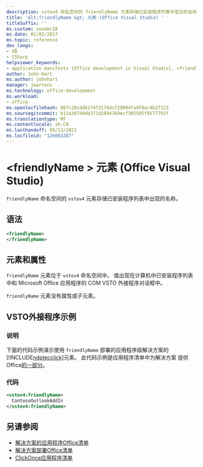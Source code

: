 ```yaml
---
description: vstov4 命名空间的 friendlyName 元素存储已安装程序列表中显示的名称。
title: '&lt;friendlyName &gt; 元素 (Office Visual Studio) '
titleSuffix: ''
ms.custom: seodec18
ms.date: 02/02/2017
ms.topic: reference
dev_langs:
- VB
- CSharp
helpviewer_keywords:
- application manifests [Office development in Visual Studio], <friendlyName> element
author: John-Hart
ms.author: johnhart
manager: jmartens
ms.technology: office-development
ms.workload:
- office
ms.openlocfilehash: 887c28cdd81f4f3176dcf29804fa9f6ec4b27123
ms.sourcegitcommit: b12a38744db371d2894769ecf305585f9577792f
ms.translationtype: MT
ms.contentlocale: zh-CN
ms.lasthandoff: 09/13/2021
ms.locfileid: "126602287"
---
```

# <a name="ltfriendlynamegt-element-office-development-in-visual-studio"></a>&lt;friendlyName &gt; 元素 (Office Visual Studio) 
  `friendlyName` 命名空间的 `vstov4` 元素存储已安装程序列表中出现的名称。

## <a name="syntax"></a>语法

```xml
<friendlyName>
</friendlyName>
```

## <a name="elements-and-attributes"></a>元素和属性
 `friendlyName` 元素位于 `vstov4` 命名空间中。 值出现在计算机中已安装程序列表中和 Microsoft Office 应用程序的 COM VSTO 外接程序对话框中。

 `friendlyName` 元素没有属性或子元素。

## <a name="vsto-add-in-example"></a>VSTO外接程序示例

### <a name="description"></a>说明
 下面的代码示例演示使用 `friendlyName` 部署的应用程序级解决方案的 [!INCLUDE[ndptecclick](../vsto/includes/ndptecclick-md.md)]元素。 此代码示例是应用程序清单中为解决方案 提供Office[的一部分](../vsto/application-manifests-for-office-solutions.md)。

### <a name="code"></a>代码

```xml
<vstov4:friendlyName>
  ContosoOutlookAddIn
</vstov4:friendlyName>
```

## <a name="see-also"></a>另请参阅

- [解决方案的应用程序Office清单](../vsto/application-manifests-for-office-solutions.md)
- [解决方案部署Office清单](../vsto/deployment-manifests-for-office-solutions.md)
- [ClickOnce应用程序清单](../deployment/clickonce-application-manifest.md)
